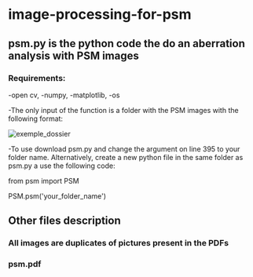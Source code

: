 # image-processing-for-psm

## psm.py is the python code the do an aberration analysis with PSM images

### Requirements: 
  -open cv,
  -numpy,
  -matplotlib,
  -os
  
 -The only input of the function is a folder with the PSM images with the following format:

 ![exemple_dossier](https://user-images.githubusercontent.com/73662195/177781194-564e7500-2d2d-4070-b502-2fc7e5c83a63.JPG)

-To use download psm.py and change the argument on line 395 to your folder name. Alternatively, create a new python file in
the same folder as psm.py a use the following code:

from psm import PSM

PSM.psm('your_folder_name')

## Other files description

### All images are duplicates of pictures present in the PDFs

### psm.pdf


